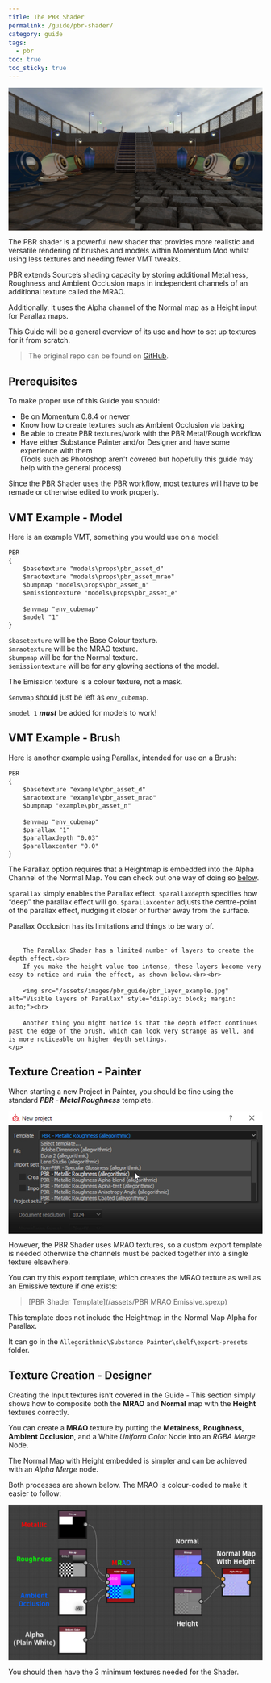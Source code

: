 ```yaml
---
title: The PBR Shader
permalink: /guide/pbr-shader/
category: guide
tags:
  - pbr
toc: true
toc_sticky: true
---
```

<img src="/assets/images/guide_headers/guide_pbr_shader.jpg" alt="PBR Guide" style="display: block; margin: auto;">

The PBR shader is a powerful new shader that provides more realistic and versatile rendering of brushes and models within Momentum Mod whilst using less textures and needing fewer VMT tweaks.  

PBR extends Source’s shading capacity by storing additional Metalness, Roughness and Ambient Occlusion maps in independent channels of an additional texture called the MRAO.  

Additionally, it uses the Alpha channel of the Normal map as a Height input for Parallax maps.  

This Guide will be a general overview of its use and how to set up textures for it from scratch.

> The original repo can be found on [GitHub](https://github.com/thexa4/source-pbr).

## Prerequisites
To make proper use of this Guide you should:
- Be on Momentum 0.8.4 or newer
- Know how to create textures such as Ambient Occlusion via baking
- Be able to create PBR textures/work with the PBR Metal/Rough workflow
- Have either Substance Painter and/or Designer and have some experience with them  
(Tools such as Photoshop aren't covered but hopefully this guide may help with the general process)

Since the PBR Shader uses the PBR workflow, most textures will have to be remade or otherwise edited to work properly.

## VMT Example - Model
Here is an example VMT, something you would use on a model:
```
PBR
{
	$basetexture "models\props\pbr_asset_d"
	$mraotexture "models\props\pbr_asset_mrao"
	$bumpmap "models\props\pbr_asset_n"
	$emissiontexture "models\props\pbr_asset_e"
	
	$envmap "env_cubemap"
	$model "1"
}
```

`$basetexture` will be the Base Colour texture.  
`$mraotexture` will be the MRAO texture.  
`$bumpmap` will be for the Normal texture.  
`$emissiontexture` will be for any glowing sections of the model.  

<div class="note info">
    <p>
        The Emission texture is a colour texture, not a mask.
    </p>
</div>

`$envmap` should just be left as `env_cubemap`.  

<div class="note warning">
    <p>
        <code>$model 1</code> <b><em>must</em></b> be added for models to work!
    </p>
</div>

## VMT Example - Brush
Here is another example using Parallax, intended for use on a Brush:
```
PBR
{
	$basetexture "example\pbr_asset_d"
	$mraotexture "example\pbr_asset_mrao"
	$bumpmap "example\pbr_asset_n"
	
	$envmap "env_cubemap"
	$parallax "1"
	$parallaxdepth "0.03"
	$parallaxcenter "0.0"
}
```

<div class="note info">
    <p>
        The Parallax option requires that a Heightmap is embedded into the Alpha Channel of the Normal Map.  
        You can check out one way of doing so <a href="#texture-creation---designer">below</a>.
    </p>
</div>

`$parallax` simply enables the Parallax effect.
`$parallaxdepth` specifies how “deep” the parallax effect will go.
`$parallaxcenter` adjusts the centre-point of the parallax effect, nudging it closer or further away from the surface.

<div class="note warning">
    <p>
        Parallax Occlusion has its limitations and things to be wary of.<br><br>
        
        The Parallax Shader has a limited number of layers to create the depth effect.<br>
        If you make the height value too intense, these layers become very easy to notice and ruin the effect, as shown below.<br><br>

        <img src="/assets/images/pbr_guide/pbr_layer_example.jpg" alt="Visible layers of Parallax" style="display: block; margin: auto;"><br>
        
        Another thing you might notice is that the depth effect continues past the edge of the brush, which can look very strange as well, and is more noticeable on higher depth settings.
    </p>
</div>

## Texture Creation - Painter
When starting a new Project in Painter, you should be fine using the standard ***PBR - Metal Roughness*** template.  

<img src="\assets\images\pbr_guide\pbr_painter_template.jpg" alt="Painter Template" style="display: block; margin: auto;">

However, the PBR Shader uses MRAO textures, so a custom export template is needed otherwise the channels must be packed together into a single texture elsewhere.

You can try this export template, which creates the MRAO texture as well as an Emissive texture if one exists:  
> [PBR Shader Template](/assets/PBR MRAO Emissive.spexp)

<div class="note warning">
    <p>
        This template does not include the Heightmap in the Normal Map Alpha for Parallax.
    </p>
</div>

It can go in the `Allegorithmic\Substance Painter\shelf\export-presets` folder.

## Texture Creation - Designer
Creating the Input textures isn’t covered in the Guide - This section simply shows how to composite both the **MRAO** and **Normal** map with the **Height** textures correctly.

You can create a **MRAO** texture by putting the **Metalness**, **Roughness**, **Ambient Occlusion**, and a White *Uniform Color* Node into an *RGBA Merge* Node.

The Normal Map with Height embedded is simpler and can be achieved with an *Alpha Merge* node.

Both processes are shown below. The MRAO is colour-coded to make it easier to follow:

<img src="\assets\images\pbr_guide\pbr_designer_setup.png" alt="Painter Template" style="display: block; margin: auto;">

You should then have the 3 minimum textures needed for the Shader.